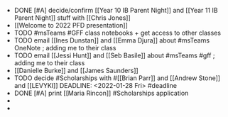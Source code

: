 - DONE [#A] decide/confirm [[Year 10 IB Parent Night]] and [[Year 11 IB Parent Night]] stuff with [[Chris Jones]]
- [[Welcome to 2022 PFD presentation]]
- TODO #msTeams #GFF class notebooks + get access to other classes
- TODO email [[Ines Dunstan]] and [[Emma Djura]] about #msTeams OneNote ; adding me to their class
- TODO email [[Jessi Hunt]] and [[Seb Basile]] about #msTeams #gff ; adding me to their class
- [[Danielle Burke]] and [[James Saunders]]
- TODO decide #Scholarships with #[[Brian Parr]] and [[Andrew Stone]] and [[LEVYKI]]
  DEADLINE: <2022-01-28 Fri> #deadline
- DONE [#A] print [[Maria Rincon]] #Scholarships application
-
-